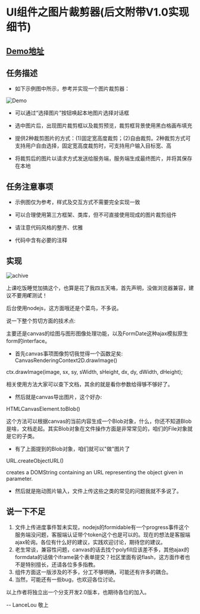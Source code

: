 # UI组件之图片裁剪器(后文附带V1.0实现细节)

## [Demo地址](http://115.29.49.217:8889/)

## 任务描述

* 如下示例图中所示，参考并实现一个图片裁剪器：

![Demo](http://ww4.sinaimg.cn/large/ad5d774bjw1fd3liuup65j20ks0lqjw9.jpg)

* 可以通过“选择图片”按钮唤起本地图片选择对话框

* 选中图片后，出现图片裁剪框以及裁剪预览，裁剪框背景使用黑白格画布填充
* 提供2种裁剪图片的方式：(1)固定宽高度裁剪；(2)自由裁剪。2种裁剪方式可支持用户自由选择，固定宽高度裁剪时，可支持用户输入目标宽、高
* 将裁剪后的图片以请求方式发送给服务端，服务端生成最终图片，并将其保存在本地

## 任务注意事项

* 示例图仅为参考，样式及交互方式不需要完全实现一致

* 可以合理使用第三方框架、类库，但不可直接使用现成的图片裁剪组件
* 请注意代码风格的整齐、优雅
* 代码中含有必要的注释

## 实现

![achive](http://og4j2atko.bkt.clouddn.com/%E5%9B%BE%E5%BD%A2%E5%89%AA%E8%BE%91%E7%BB%84%E4%BB%B6%E5%BA%94%E7%94%A8.png)

上课吃饭睡觉加搞这个，也算是花了我四五天咯，首先声明，没做浏览器兼容，建议不要用***IE***测试！

后台使用nodejs，这方面哦还是个菜鸟，不多说。

说一下整个剪切方面的技术点:

主要还是canvas的绘图与图形图像处理功能，以及FormDate这种ajax模拟原生form的interface。

* 首先canvas事项图像剪切我觉得一个函数足矣: CanvasRenderingContext2D.drawImage()

ctx.drawImage(image, sx, sy, sWidth, sHeight, dx, dy, dWidth, dHeight);

相关使用方法大家可以查下文档，其余的就是看你参数给得够不够好了。

* 然后就是canvas导出图片，这个好办:

HTMLCanvasElement.toBlob()

这个方法可以根据canvas的当前内容生成一个Blob对象，什么，你还不知道Blob是啥，文档走起。其实Blob对象在文件操作方面是非常常见的，咱们的File对象就是它的子类。

* 有了上面提到的Blob对象，咱们就可以"做"图片了

URL.createObjectURL()

creates a DOMString containing an URL representing the object given in parameter.

* 然后就是拖动图片输入，文件上传这些之类的常见的问题我就不多说了。

## 说一下不足

1. 文件上传进度事件暂未实现，nodejs的formidable有一个progress事件这个服务端没问题，客服端认证带个token这个也是可以的。现在的想法是客服端ajax轮询。各位有什么好的建议，实践欢迎讨论，期待您的建议。
2. 老生常谈，兼容性问题，canvas的话去找个polyfill应该差不多，其他ajax的formdata的话做个iframe装个表单提交？社区里面有说flash，这方面作者也不是特别擅长，还请各位多多指教。
3. 组件方面这一版涉及的不多，分工不够明确，可能还有许多的耦合。
4. 当然，可能还有一些bug，也欢迎各位讨论。

以上作者将独立出一个分支开发2.0版本，也期待各位的加入。

-- LanceLou 敬上

